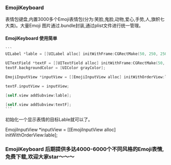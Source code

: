 ### EmojiKeyboard

表情包键盘,内置3000多个Emoji表情包(分为:笑脸,鬼脸,动物,爱心,手势,人,旗帜七大类)。大量Emoji 图片通过.bundle封装,通过plist文件进行统一管理。

#### EmojiKeyboard 使用简单

~~~objective-c
```
UILabel *lable = [[UILabel alloc] initWithFrame:CGRectMake(50, 250, 250, 44)];

UITextField *textF = [[UITextField alloc] initWithFrame:CGRectMake(50, 100, 280, 44)];
textF.backgroundColor = [UIColor grayColor];

EmojiInputView *inputView = [[EmojiInputView alloc] initWithOrderView:lable];

textF.inputView = inputView;

[self.view addSubview:lable];

[self.view addSubview:textF];
```
~~~

初始化一个显示表情的目标Lable就可以了。

EmojiInputView *inputView = [[EmojiInputView alloc] initWithOrderView:lable];





### EmojiKeyboard 后期提供多达4000-6000个不同风格的Emoji表情,免费下载,欢迎大家star～～～

